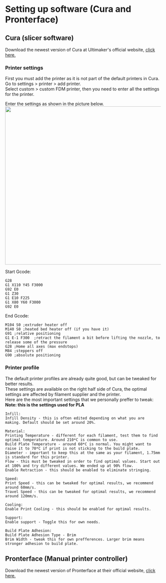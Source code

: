 
# Setting up software (Cura and Pronterface)

## Cura (slicer software)

Download the newest version of Cura at Ultimaker's official website, [click here.](https://ultimaker.com/en/products/cura-software)<br>

### Printer settings
First you must add the printer as it is not part of the default printers in Cura.<br>
Go to settings > printer > add printer.<br>
Select custom > custom FDM printer, then you need to enter all the settings for the printer.<br>

Enter the settings as shown in the picture below.
<a href="url"><img src="https://github.com/OleIdole/NTNU-Kossel-XL-DIY-3D-printer/blob/master/Pictures/Cura%20printer%20settings.png" align="center" height="512" width="634" ></a> <br>

Start Gcode:
```
G28
G1 X110 Y45 F3000
G92 E0
G1 Z30
G1 E10 F225
G1 X80 Y60 F3000
G92 E0
```

End Gcode:
```
M104 S0 ;extruder heater off
M140 S0 ;heated bed heater off (if you have it)
G91 ;relative positioning
G1 E-1 F300  ;retract the filament a bit before lifting the nozzle, to release some of the pressure
G28 ;Home all axes (max endstops)
M84 ;steppers off
G90 ;absolute positioning
```


### Printer profile
The default printer profiles are already quite good, but can be tweaked for better results.<br>
These settings are available on the right half side of Cura, the optimal settings are affected by filament supplier and the printer.<br>
Here are the most important settings that we personally preffer to tweak:<br>
**Note: this is the settings used for PLA**
```
Infill:
Infill Density - this is often edited depending on what you are making. Default should be set around 20%.

Material:
Printing Temperature - different for each filament, test them to find optimal temperature. Around 210*C is common to use.
Build Plate Temperature - around 60*C is normal. You might want to raise it to 70*C if print is not sticking to the build plate.
Diameter - important to keep this at the same as your filament, 1.75mm is standard for this printer.
Flow - this must be tweaked in order to find optimal values. Start out at 100% and try different values. We ended up at 90% flow.
Enable Retraction - this should be enabled to eliminate stringing.

Speed:
Print Speed - this can be tweaked for optimal results, we recommend around 60mm/s.
Travel Speed - this can be tweaked for optimal results, we recommend around 120mm/s.

Cooling:
Enable Print Cooling - this should be enabled for optimal results.

Support:
Enable support - Toggle this for own needs.

Build Plate Adhesion:
Build Plate Adhesion Type - Brim
Brim Width - tweak this for own prefferences. Larger brim means stronger adhesion to build plate.
```



## Pronterface (Manual printer controller)

Download the newest version of Pronterface at their official website, [click here.](http://www.pronterface.com/)<br>
